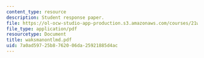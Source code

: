 ```yaml
---
content_type: resource
description: Student response paper.
file: https://ol-ocw-studio-app-production.s3.amazonaws.com/courses/21w-765j-interactive-and-non-linear-narrative-theory-and-practice-spring-2004/7a0ad59725b8762006da25921885d4ac_waksmanontlmd.pdf
file_type: application/pdf
resourcetype: Document
title: waksmanontlmd.pdf
uid: 7a0ad597-25b8-7620-06da-25921885d4ac
---
```

